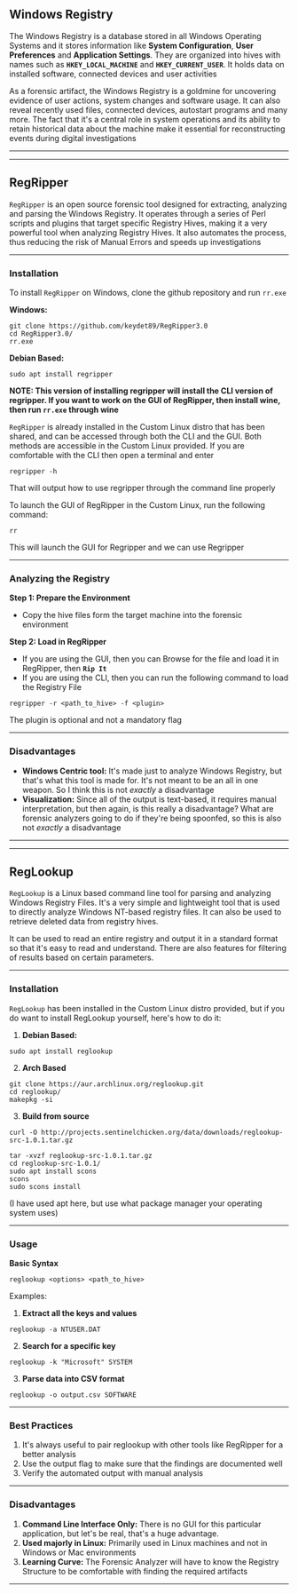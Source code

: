 
## Windows Registry

The Windows Registry is a database stored in all Windows Operating Systems and it stores information like **System Configuration**, **User Preferences** and **Application Settings**. They are organized into hives with names such as **`HKEY_LOCAL_MACHINE`** and **`HKEY_CURRENT_USER`**. It holds data on installed software, connected devices and user activities

As a forensic artifact, the Windows Registry is a goldmine for uncovering evidence of user actions, system changes and software usage. It can also reveal recently used files, connected devices, autostart programs and many more. The fact that it's a central role in system operations and its ability to retain historical data about the machine make it essential for reconstructing events during digital investigations

---
---
## RegRipper

`RegRipper` is an open source forensic tool designed for extracting, analyzing and parsing the Windows Registry. It operates through a series of Perl scripts and plugins that target specific Registry Hives, making it a very powerful tool when analyzing Registry Hives. It also automates the process, thus reducing the risk of Manual Errors and speeds up investigations

---
### Installation

To install `RegRipper` on Windows, clone the github repository and run `rr.exe`

**Windows:**
```shell
git clone https://github.com/keydet89/RegRipper3.0
cd RegRipper3.0/
rr.exe
```

**Debian Based:**
```shell
sudo apt install regripper
```
**NOTE: This version of installing regripper will install the CLI version of regripper. If you want to work on the GUI of RegRipper, then install wine, then run `rr.exe` through wine**


`RegRipper` is already installed in the Custom Linux distro that has been shared, and can be accessed through both the CLI and the GUI. Both methods are accessible in the Custom Linux provided. If you are comfortable with the CLI then open a terminal and enter 
```shell
regripper -h
```
That will output how to use regripper through the command line properly

To launch the GUI of RegRipper in the Custom Linux, run the following command:
```shell
rr
```
This will launch the GUI for Regripper and we can use Regripper

---
### Analyzing the Registry

**Step 1: Prepare the Environment**
- Copy the hive files form the target machine into the forensic environment

**Step 2: Load in RegRipper**
- If you are using the GUI, then you can Browse for the file and load it in RegRipper, then **`Rip It`**
- If you are using the CLI, then you can run the following command to load the Registry File
```shell
regripper -r <path_to_hive> -f <plugin>
```
The plugin is optional and not a mandatory flag

---
### Disadvantages
- **Windows Centric tool:** It's made just to analyze Windows Registry, but that's what this tool is made for. It's not meant to be an all in one weapon. So I think this is not *exactly* a disadvantage
- **Visualization:** Since all of the output is text-based, it requires manual interpretation, but then again, is this really a disadvantage? What are forensic analyzers going to do if they're being spoonfed, so this is also not _exactly_ a disadvantage

--- 
---

## RegLookup

`RegLookup` is a Linux based command line tool for parsing and analyzing Windows Registry Files. It's a very simple and lightweight tool that is used to directly analyze Windows NT-based registry files. It can also be used to retrieve deleted data from registry hives.

It can be used to read an entire registry and output it in a standard format so that it's easy to read and understand. There are also features for filtering of results based on certain parameters.

---
### Installation

`RegLookup` has been installed in the Custom Linux distro provided, but if you do want to install RegLookup yourself, here's how to do it:

1. **Debian Based:**
```shell
sudo apt install reglookup
```

2. **Arch Based**
```shell
git clone https://aur.archlinux.org/reglookup.git
cd reglookup/
makepkg -si
```

3. **Build from source**
```shell
curl -O http://projects.sentinelchicken.org/data/downloads/reglookup-src-1.0.1.tar.gz

tar -xvzf reglookup-src-1.0.1.tar.gz
cd reglookup-src-1.0.1/
sudo apt install scons
scons
sudo scons install
```
(I have used apt here, but use what package manager your operating system uses)

---

### Usage

**Basic Syntax**
```shell
reglookup <options> <path_to_hive>
```

Examples:

1. **Extract all the keys and values**
```shell
reglookup -a NTUSER.DAT
```

2. **Search for a specific key**
```shell
reglookup -k "Microsoft" SYSTEM
```

3. **Parse data into CSV format**
```
reglookup -o output.csv SOFTWARE
```

---
### Best Practices

1. It's always useful to pair reglookup with other tools like RegRipper for a better analysis
2. Use the output flag to make sure that the findings are documented well
3. Verify the automated output with manual analysis

--- 
### Disadvantages

1. **Command Line Interface Only:** There is no GUI for this particular application, but let's be real, that's a huge advantage.
2. **Used majorly in Linux:** Primarily used in Linux machines and not in Windows or Mac environments
3. **Learning Curve:** The Forensic Analyzer will have to know the Registry Structure to be comfortable with finding the required artifacts

---